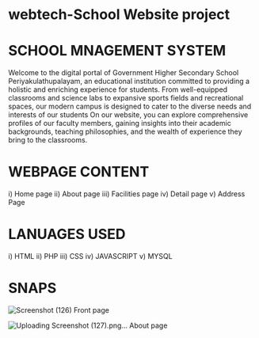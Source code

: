 # webtech-School Website project
# SCHOOL MNAGEMENT SYSTEM
Welcome to the digital portal of Government Higher Secondary School Periyakulathupalayam, an educational institution committed to providing a holistic and enriching experience for students. From well-equipped classrooms and science labs to expansive sports fields and recreational spaces, our modern campus is designed to cater to the diverse needs and interests of our students
On our website, you can explore comprehensive profiles of our faculty members, gaining insights into their academic backgrounds, teaching philosophies, and the wealth of experience they bring to the classrooms.

# WEBPAGE CONTENT
i) Home page ii) About page iii) Facilities page iv) Detail page v) Address Page

# LANUAGES USED
i) HTML ii) PHP iii) CSS iv) JAVASCRIPT v) MYSQL
# SNAPS
![Screenshot (126)](https://github.com/dhanusu2003/webtech-project/assets/147314895/7b44eeb6-b4dc-4249-9c6b-72cab31f8da2)
Front page

![Uploading Screenshot (127).png…]()
About page
